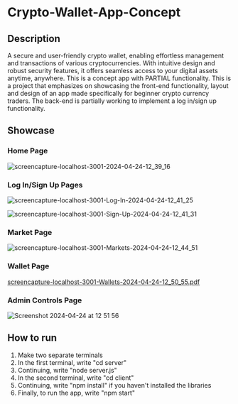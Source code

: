 # Crypto-Wallet-App-Concept

## Description

A secure and user-friendly crypto wallet, enabling effortless management and transactions of various cryptocurrencies. With intuitive design and robust security features, it offers seamless access to your digital assets anytime, anywhere. This is a concept app with PARTIAL functionality. This is a project that emphasizes on showcasing the front-end functionality, layout and design of an app made specifically for beginner crypto currency traders. The back-end is partially working to implement a log in/sign up functionality.

## Showcase

### Home Page

![screencapture-localhost-3001-2024-04-24-12_39_16](https://github.com/dannkis/Crypto-Wallet-App-Concept/assets/62340093/25f48fa3-2474-4eb8-b87e-ca765c1346db)

### Log In/Sign Up Pages

![screencapture-localhost-3001-Log-In-2024-04-24-12_41_25](https://github.com/dannkis/Crypto-Wallet-App-Concept/assets/62340093/3028668f-cce0-4890-bcb6-13f6cf67659f)

![screencapture-localhost-3001-Sign-Up-2024-04-24-12_41_31](https://github.com/dannkis/Crypto-Wallet-App-Concept/assets/62340093/318da44c-4f13-480f-924e-0b75c0745c6d)

### Market Page

![screencapture-localhost-3001-Markets-2024-04-24-12_44_51](https://github.com/dannkis/Crypto-Wallet-App-Concept/assets/62340093/9fa6ae5f-e4af-48db-a2b5-619fae010b13)

### Wallet Page

[screencapture-localhost-3001-Wallets-2024-04-24-12_50_55.pdf](https://github.com/dannkis/Crypto-Wallet-App-Concept/files/15093843/screencapture-localhost-3001-Wallets-2024-04-24-12_50_55.pdf)

### Admin Controls Page

![Screenshot 2024-04-24 at 12 51 56](https://github.com/dannkis/Crypto-Wallet-App-Concept/assets/62340093/f36e23fb-45ae-4ca1-b3b2-be3710c3138d)

## How to run

1. Make two separate terminals
2. In the first terminal, write "cd server"
3. Continuing, write "node server.js"
4. In the second terminal, write "cd client"
5. Continuing, write "npm install" if you haven't installed the libraries
6. Finally, to run the app, write "npm start"
